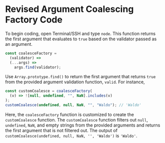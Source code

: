 # Revised Argument Coalescing Factory Code

To begin coding, open Terminal/SSH and type `node`. This function returns the first argument that evaluates to `true` based on the validator passed as an argument.

```js
const coalesceFactory =
  (validator) =>
  (...args) =>
    args.find(validator);
```

Use `Array.prototype.find()` to return the first argument that returns `true` from the provided argument validation function, `valid`. For instance,

```js
const customCoalesce = coalesceFactory(
  (v) => ![null, undefined, "", NaN].includes(v)
);
customCoalesce(undefined, null, NaN, "", "Waldo"); // 'Waldo'
```

Here, the `coalesceFactory` function is customized to create the `customCoalesce` function. The `customCoalesce` function filters out `null`, `undefined`, `NaN`, and empty strings from the provided arguments and returns the first argument that is not filtered out. The output of `customCoalesce(undefined, null, NaN, '', 'Waldo')` is `'Waldo'`.

